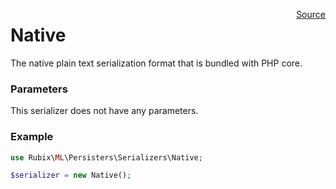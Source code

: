 <p><span style="float:right;"><a href="https://github.com/RubixML/RubixML/blob/master/src/Persisters/Serializers/Native.php">Source</a></span></p>

# Native
The native plain text serialization format that is bundled with PHP core.

### Parameters
This serializer does not have any parameters.

### Example
```php
use Rubix\ML\Persisters\Serializers\Native;

$serializer = new Native();
```